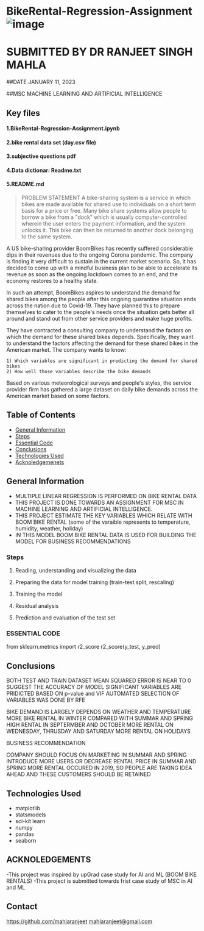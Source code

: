 # BikeRental-Regression-Assignment![image](https://user-images.githubusercontent.com/6258852/211809625-a9620c78-e86f-47ed-aacc-f76fa933b9ed.png)


# SUBMITTED BY DR RANJEET SINGH MAHLA

##DATE JANUARY 11, 2023

##MSC MACHINE LEARNING AND ARTIFICIAL INTELLIGENCE 


## Key files
#### 1.BikeRental-Regression-Assignment.ipynb
#### 2.bike rental data set (day.csv file) 
#### 3.subjective questions pdf
#### 4.Data dictionar: Readme.txt
#### 5.README.md


> PROBLEM STATEMENT
A bike-sharing system is a service in which bikes are made available for shared use to individuals on a short term basis for a price or free. Many bike share systems allow people to borrow a bike from a "dock" which is usually computer-controlled wherein the user enters the payment information, and the system unlocks it. This bike can then be returned to another dock belonging to the same system.


A US bike-sharing provider BoomBikes has recently suffered considerable dips in their revenues due to the ongoing Corona pandemic. The company is finding it very difficult to sustain in the current market scenario. So, it has decided to come up with a mindful business plan to be able to accelerate its revenue as soon as the ongoing lockdown comes to an end, and the economy restores to a healthy state. 


In such an attempt, BoomBikes aspires to understand the demand for shared bikes among the people after this ongoing quarantine situation ends across the nation due to Covid-19. They have planned this to prepare themselves to cater to the people's needs once the situation gets better all around and stand out from other service providers and make huge profits.


They have contracted a consulting company to understand the factors on which the demand for these shared bikes depends. Specifically, they want to understand the factors affecting the demand for these shared bikes in the American market. The company wants to know:

    1) Which variables are significant in predicting the demand for shared bikes
    2) How well those variables describe the bike demands

Based on various meteorological surveys and people's styles, the service provider firm has gathered a large dataset on daily bike demands across the American market based on some factors. 


## Table of Contents
* [General Information](#general-information)
* [Steps](#steps)
* [Essential Code](#essentai-code)
* [Conclusions](#conclusions)
* [Technologies Used](#technologies-used)
* [Acknoledgemenets](#acknoledgements)


<!-- You can include any other section that is pertinent to your problem -->

## General Information
- MULTIPLE LINEAR REGRESSION IS PERFORMED ON BIKE RENTAL DATA
- THIS PROJECT IS DONE TOWARDS AN ASSIGNMENT FOR MSC IN MACHINE LEARNING AND ARTIFICIAL INTELLIGENCE. 
- THIS PROJECT ESTIMATE THE KEY VARIABLES WHICH RELATE WITH BOOM BIKE RENTAL (some of the varaible represents to temperature, humidity, weather, holiday)
- IN THIS MODEL BOOM BIKE RENTAL DATA IS USED FOR BUILDING THE MODEL FOR BUSINESS RECOMMENDATIONS

### Steps 

1) Reading, understanding and visualizing the data

2) Preparing the data for model training (train-test split, rescaling)

3) Training the model

4) Residual analysis

5) Prediction and evaluation of the test set

### ESSENTIAL CODE 
from sklearn.metrics import r2_score
r2_score(y_test, y_pred)


<!-- You don't have to answer all the questions - just the ones relevant to your project. -->

## Conclusions
BOTH TEST AND TRAIN DATASET MEAN SQUARED ERROR IS NEAR TO 0 SUGGEST THE ACCURACY OF MODEL
SIGNIFICANT VARIABLES ARE PRIDICTED BASED ON p-value and VIF
AUTOMATED SELECTION OF VARIABLES WAS DONE BY RFE


BIKE DEMAND IS LARGELY DEPENDS ON WEATHER AND TEMPERATURE
MORE BIKE RENTAL IN WINTER COMPARED WITH SUMMAR AND SPRING
HIGH RENTAL IN SEPTERMBER AND OCTOBER
MORE RENTAL ON WEDNESDAY, THRUSDAY AND SATURDAY 
MORE RENTAL ON HOLIDAYS


BUSINESS RECOMMENDATION

COMPANY SHOULD FOCUS ON MARKETING IN SUMMAR AND SPRING
INTRODUCE MORE USERS OR DECREASE RENTAL PRICE IN SUMMAR AND SPRING
MORE RENTAL OCCURED IN 2019, SO PEOPLE ARE TAKING IDEA AHEAD AND THESE CUSTOMERS SHOULD BE RETAINED 
<!-- You don't have to answer all the questions - just the ones relevant to your project. -->


## Technologies Used
- matplotlib
- statsmodels
- sci-kit learn
- numpy
- pandas
- seaborn

<!-- As the libraries versions keep on changing, it is recommended to mention the version of library used in this project -->

## ACKNOLEDGEMENTS
-This project was inspired by upGrad case study for AI and ML (BOOM BIKE RENTALS)
-This project is submitted towards frist case study of MSC in AI and ML 

## Contact
https://github.com/mahlaranjeet
mahlaranjeet@gmail.com
